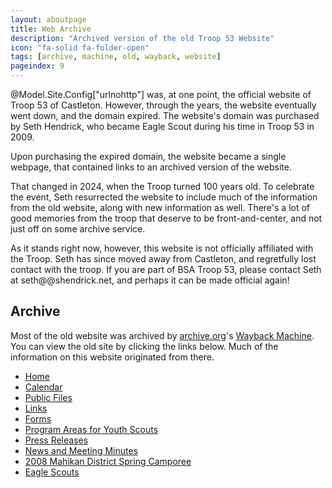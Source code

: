 ```yaml
---
layout: aboutpage
title: Web Archive
description: "Archived version of the old Troop 53 Website"
icon: "fa-solid fa-folder-open"
tags: [archive, machine, old, wayback, website]
pageindex: 9
---
```


@Model.Site.Config["urlnohttp"] was, at one point, the official website of Troop 53 of Castleton.  However, through the years, the website eventually went down, and the domain expired.  The website's domain was purchased by Seth Hendrick, who became Eagle Scout during his time in Troop 53 in 2009.

Upon purchasing the expired domain, the website became a single webpage, that contained links to an archived version of the website.

That changed in 2024, when the Troop turned 100 years old.  To celebrate the event, Seth resurrected the website to include much of the information from the old website, along with new information as well.  There's a lot of good memories from the troop that deserve to be front-and-center, and not just off on some archive service.

As it stands right now, however, this website is not officially affiliated with the Troop.  Seth has since moved away from Castleton, and regretfully lost contact with the troop.  If you are part of BSA Troop 53, please contact Seth at seth@@shendrick.net, and perhaps it can be made official again!

## Archive

Most of the old website was archived by [archive.org](https://archive.org/)'s [Wayback Machine](https://web.archive.org/).  You can view the old site by clicking the links below.  Much of the information on this website originated from there.

* [Home](https://web.archive.org/web/20111005112803/http://bsatroop53.com/default.aspx)
* [Calendar](https://web.archive.org/web/20111005112803/http://bsatroop53.com/calendar.aspx)
* [Public Files](https://web.archive.org/web/20111005112803/http://bsatroop53.com/Files.aspx)
* [Links](https://web.archive.org/web/20111005112803/http://bsatroop53.com/links.aspx)
* [Forms](https://web.archive.org/web/20110708102001/http://bsatroop53.com/Forms.aspx)
* [Program Areas for Youth Scouts](https://web.archive.org/web/20110812221358/http://bsatroop53.com/program_areas.aspx)
* [Press Releases](https://web.archive.org/web/20110708102037/http://bsatroop53.com/PressReleases.aspx)
* [News and Meeting Minutes](https://web.archive.org/web/20090518030149/http://bsatroop53.com:80/news.aspx)
* [2008 Mahikan District Spring Camporee](https://web.archive.org/web/20090518030204/http://bsatroop53.com:80/spring_camporee.aspx)
* [Eagle Scouts](https://web.archive.org/web/20110812221843/http://bsatroop53.com/eagle_scouts.aspx)
